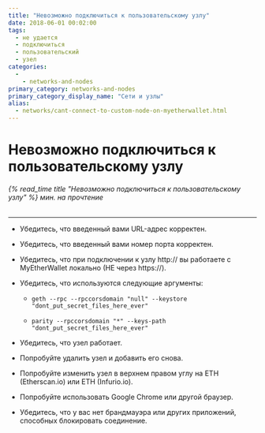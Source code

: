 ```yaml
---
title: "Невозможно подключиться к пользовательскому узлу"
date: 2018-06-01 00:02:00
tags:
  - не удается
  - подключиться
  - пользовательский
  - узел
categories:
  - 
    - networks-and-nodes
primary_category: networks-and-nodes
primary_category_display_name: "Сети и узлы"
alias:
  - networks/cant-connect-to-custom-node-on-myetherwallet.html
---
```


# __Невозможно подключиться к пользовательскому узлу__
###### {% read_time title "Невозможно подключиться к пользовательскому узлу" %} мин. на прочтение
***

* Убедитесь, что введенный вами URL-адрес корректен.

* Убедитесь, что введенный вами номер порта корректен.

* Убедитесь, что при подключении к узлу http:// вы работаете с MyEtherWallet локально (НЕ через https://).

* Убедитесь, что используются следующие аргументы:

    * `geth --rpc --rpccorsdomain "null" --keystore "dont_put_secret_files_here_ever"`

    * `parity --rpccorsdomain "*" --keys-path "dont_put_secret_files_here_ever"`

* Убедитесь, что узел работает.

* Попробуйте удалить узел и добавить его снова.

* Попробуйте изменить узел в верхнем правом углу на ETH (Etherscan.io) или ETH (Infurio.io).

* Попробуйте использовать Google Chrome или другой браузер.

* Убедитесь, что у вас нет брандмауэра или других приложений, способных блокировать соединение.